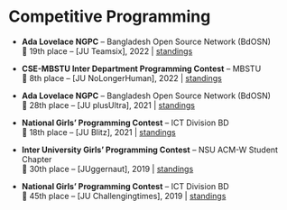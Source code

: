 # Competitive Programming

- **Ada Lovelace NGPC** – Bangladesh Open Source Network (BdOSN)  
  🏅 19th place – [JU Teamsix], 2022 | [standings](https://toph.co/c/alngpc-2022/standings)

- **CSE-MBSTU Inter Department Programming Contest** – MBSTU  
  🏅 8th place – [JU NoLongerHuman], 2022 | [standings](https://toph.co/contests/training/fyglvac/standings)

- **Ada Lovelace NGPC** – Bangladesh Open Source Network (BdOSN)  
  🏅 28th place – [JU plusUltra], 2021 | [standings](https://toph.co/c/ada-lovelace-national-girls-2021/standings)

- **National Girls’ Programming Contest** – ICT Division BD  
  🏅 18th place – [JU Blitz], 2021 | [standings](https://toph.co/c/ngpc-2021/standings)

- **Inter University Girls’ Programming Contest** – NSU ACM-W Student Chapter  
  🏅 30th place – [JUggernaut], 2019 | [standings](https://toph.co/c/iugpc-s2/standings)

- **National Girls’ Programming Contest** – ICT Division BD  
  🏅 45th place – [JU Challengingtimes], 2019 | [standings](https://toph.co/c/ngpc-2019/standings)

